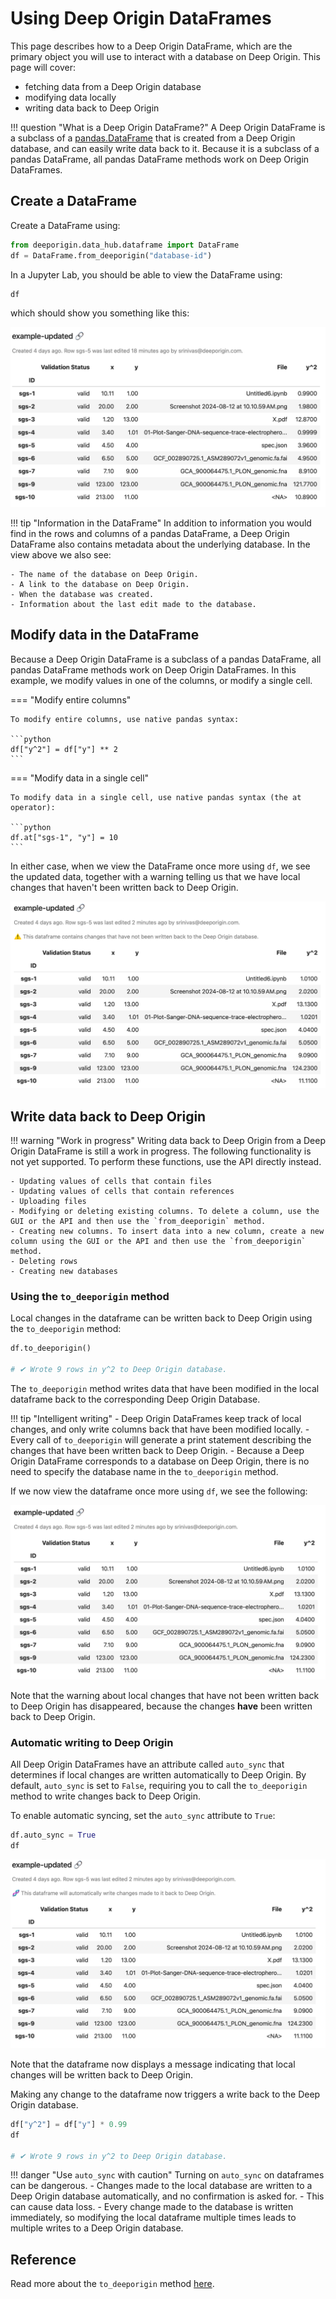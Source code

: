 # Using Deep Origin DataFrames

This page describes how to a Deep Origin DataFrame, which are the primary object you will use to interact with a database on Deep Origin. This page will cover:

- fetching data from a Deep Origin database
- modifying data locally
- writing data back to Deep Origin


!!! question "What is a Deep Origin DataFrame?"
    A Deep Origin DataFrame is a subclass of a [pandas.DataFrame](https://pandas.pydata.org/docs/reference/api/pandas.DataFrame.html) that is created from a Deep Origin database, and can easily write data back to it. Because it is a subclass of a pandas DataFrame, all pandas DataFrame methods work on Deep Origin DataFrames. 

## Create a DataFrame

Create a DataFrame using:

```python
from deeporigin.data_hub.dataframe import DataFrame
df = DataFrame.from_deeporigin("database-id")
```

In a Jupyter Lab, you should be able to view the DataFrame using:

```py
df
```

which should show you something like this:

![DataFrame](../images/dataframe-0.png)


!!! tip "Information in the DataFrame"
    In addition to information you would find in the rows and columns of a pandas DataFrame, a Deep Origin DataFrame also contains metadata about the underlying database. In the view above we also see:

    - The name of the database on Deep Origin.
    - A link to the database on Deep Origin.
    - When the database was created.
    - Information about the last edit made to the database. 


## Modify data in the DataFrame

Because a Deep Origin DataFrame is a subclass of a pandas DataFrame, all pandas DataFrame methods work on Deep Origin DataFrames. In this example, we modify values in one of the columns, or modify a single cell.


=== "Modify entire columns"

    To modify entire columns, use native pandas syntax:

    ```python
    df["y^2"] = df["y"] ** 2
    ```

=== "Modify data in a single cell"

    To modify data in a single cell, use native pandas syntax (the at operator):

    ```python
    df.at["sgs-1", "y"] = 10
    ```

In either case, when we view the DataFrame once more using `df`, we see the updated data, together with a warning telling us that we have local changes that haven't been written back to Deep Origin.


![DataFrame with warning telling us about local changes that have not been written back to Deep Origin](../images/dataframe-1.png)


## Write data back to Deep Origin

!!! warning "Work in progress"
    Writing data back to Deep Origin from a Deep Origin DataFrame is still a work in progress. The following functionality is not yet supported. To perform these functions, use the API directly instead. 

    - Updating values of cells that contain files
    - Updating values of cells that contain references
    - Uploading files
    - Modifying or deleting existing columns. To delete a column, use the GUI or the API and then use the `from_deeporigin` method.
    - Creating new columns. To insert data into a new column, create a new column using the GUI or the API and then use the `from_deeporigin` method.
    - Deleting rows
    - Creating new databases

### Using the `to_deeporigin` method

Local changes in the dataframe can be written back to Deep Origin using the `to_deeporigin` method:

```python
df.to_deeporigin()

# ✔︎ Wrote 9 rows in y^2 to Deep Origin database.
```

The `to_deeporigin` method writes data that have been modified in the local dataframe back to the corresponding Deep Origin Database. 

!!! tip "Intelligent writing"
    - Deep Origin DataFrames keep track of local changes, and only write columns back that have been modified locally. 
    - Every call of `to_deeporigin` will generate a print statement describing the changes that have been written back to Deep Origin. 
    - Because a Deep Origin DataFrame corresponds to a database on Deep Origin, there is no need to specify the database name in the `to_deeporigin` method.

If we now view the dataframe once more using `df`, we see the following:

![DataFrame](../images/dataframe-2.png)

Note that the warning about local changes that have not been written back to Deep Origin has disappeared, because the changes **have** been written back to Deep Origin.

### Automatic writing to Deep Origin

All Deep Origin DataFrames have an attribute called `auto_sync` that determines if local changes are written automatically to Deep Origin. By default, `auto_sync` is set to `False`, requiring you to call the `to_deeporigin` method to write changes back to Deep Origin.

To enable automatic syncing, set the `auto_sync` attribute to `True`:

```python
df.auto_sync = True
df
```

![DataFrame](../images/dataframe-3.png)

Note that the dataframe now displays a message indicating that local changes will be written back to Deep Origin.

Making any change to the dataframe now triggers a write back to the Deep Origin database.

```python
df["y^2"] = df["y"] * 0.99
df

# ✔︎ Wrote 9 rows in y^2 to Deep Origin database.
```

!!! danger "Use `auto_sync` with caution"
    Turning on `auto_sync` on dataframes can be dangerous. 
    - Changes made to the local database are written to a Deep Origin database automatically, and no confirmation is asked for. 
    - This can cause data loss.
    - Every change made to the database is written immediately, so modifying the local dataframe multiple times leads to multiple writes to a Deep Origin database.



## Reference

Read more about the `to_deeporigin` method [here](../ref/data-hub/types.md#src.data_hub.dataframe.DataFrame.to_deeporigin). 